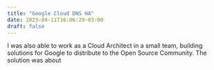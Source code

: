 ```yaml
---
title: "Google Cloud DNS HA"
date: 2023-04-11T16:06:29-03:00
draft: false
---
```

I was also able to work as a Cloud Architect in a small team, building solutions for Google to distribute to the Open Source Community. 
The solution was about
